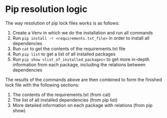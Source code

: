 # Pip resolution logic

The way resolution of pip lock files works is as follows:

1. Create a Venv in which we do the installation and run all commands
2. Run `pip install -r <requirements.txt_file>` in order to install all dependencies
3. Run `cat` to get the contents of the requirements.txt file
4. Run `pip list` to get a list of all installed packages
5. Run `pip show <list_of_installed_packages>` to get more in-depth information from each package, including the relations between dependencies

The results of the commands above are then combined to form the finished lock file with the following sections:

1. The contents of the requirements.txt (from cat)
2. The list of all installed dependencies (from pip list)
3. More detailed information on each package with relations (from pip show)

